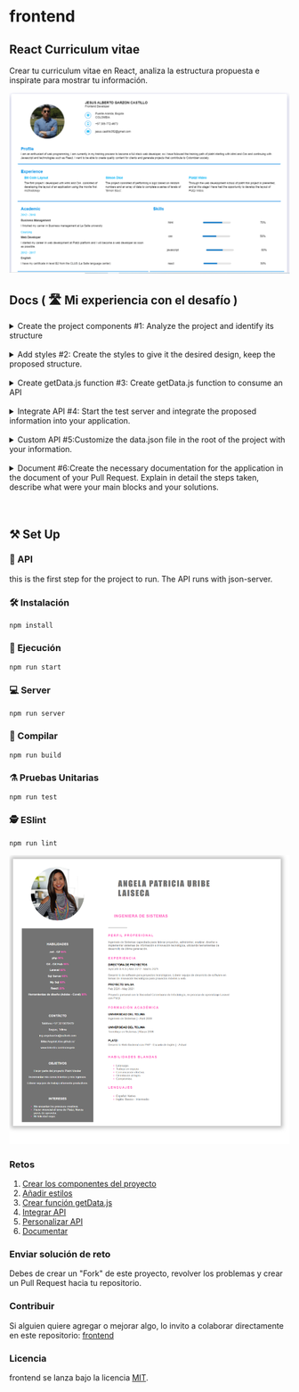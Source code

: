 # frontend

## React Curriculum vitae

Crear tu curriculum vitae en React, analiza la estructura propuesta e inspirate para mostrar tu información.

![final](./CV-final.png)


## Docs ( 🛣️ Mi experiencia con el desafío )
<details>
<summary>Create the project components #1: Analyze the project and identify its structure</summary>
<br>
it was like a kind of simple structure, but the first thing i notice is that there where some components that have some diferences in the structure so i decided to work with grid in some cases and with flex in the major of structure.

</details>

<br>

<details>
<summary>
    Add styles #2: Create the styles to give it the desired design, keep the proposed structure. 
</summary>
<br>

This is the hardest part of the project for me, because in this issue I am a very simple person , may be I  like the minimalism a lot.  But the thing is that I had to do something different, and I did it, but as you see, at my own style(minimalism).
</details>

<br>

<details>
<summary>
Create getData.js function #3: Create getData.js function to consume an API</summary>
<br>
I  created the function but as a hook, and you can find it as  useData in the folder ./src/hook, it works very good.

</details>

<br>

<details>
<summary>Integrate API #4: Start the test server and integrate the proposed information into your application.
</summary>
<pre>
&lt; json-server -w -p 4000 data.json&gt;
</pre>
<br>

Integrating the API as a .json was easy, but i had have to learn about the api context, which is an easy way to distribute the info all accross the components, it took much time, but at the end it worked.
</details>

<br>

<details>
<summary>Custom API #5:Customize the data.json file in the root of the project with your information.
 
 </summary>
<br>
Customizing the api was quick, the issue was connect it, so I used the dependency  "json-server" to create a fake API.

</details>

<br>

<details>
<summary>Document #6:Create the necessary documentation for the application in the document of your Pull Request.
 Explain in detail the steps taken, describe what were your main blocks and your solutions.
 </summary>
<br>
To document the project I chose to use  the Readme.md to explain the steps of the project.

</details>

<br>

<br>

## ⚒️ Set Up
### 🚚 API
this is the first step for the project to run. The API runs with json-server.


### 🛠️ Instalación
```
npm install
```

### 🏃 Ejecución
```
npm run start
```

### 💻 Server
```
npm run server
```

### 🧱 Compilar
```
npm run build
```

### ⚗️ Pruebas Unitarias
```
npm run test
```

### 🕵 ESlint
```
npm run lint
```



![react-cv](https://github.com/PlatziMaster/frontend/blob/main/screenshot.png?raw=true)
### Retos
1. [Crear los componentes del proyecto](https://github.com/platzimaster/frontend/issues/1)
2. [Añadir estilos](https://github.com/platzimaster/frontend/issues/2)
3. [Crear función getData.js](https://github.com/platzimaster/frontend/issues/3)
4. [Integrar API](https://github.com/platzimaster/frontend/issues/4)
5. [Personalizar API](https://github.com/platzimaster/frontend/issues/5)
6. [Documentar](https://github.com/platzimaster/frontend/issues/6)
### Enviar solución de reto
Debes de crear un "Fork" de este proyecto, revolver los problemas y crear un Pull Request hacia tu repositorio.

### Contribuir
Si alguien quiere agregar o mejorar algo, lo invito a colaborar directamente en este repositorio: [frontend](https://github.com/platzimaster/frontend/)

### Licencia
frontend se lanza bajo la licencia [MIT](https://opensource.org/licenses/MIT).
